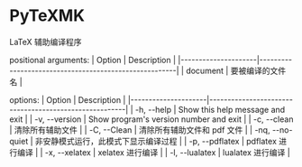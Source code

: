 # PyTeXMK
LaTeX 辅助编译程序

positional arguments:
| Option              | Description                                           |
|---------------------|-------------------------------------------------------|
| document          | 要被编译的文件名                      |

options:
| Option              | Description                                           |
|---------------------|-------------------------------------------------------|
| -h, --help          | Show this help message and exit                       |
| -v, --version       | Show program's version number and exit               |
| -c, --clean         | 清除所有辅助文件                                      |
| -C, --Clean         | 清除所有辅助文件和 pdf 文件                            |
| -nq, --no-quiet     | 非安静模式运行，此模式下显示编译过程                   |
| -p, --pdflatex      | pdflatex 进行编译                                    |
| -x, --xelatex       | xelatex 进行编译                                     |
| -l, --lualatex      | lualatex 进行编译                                    |
